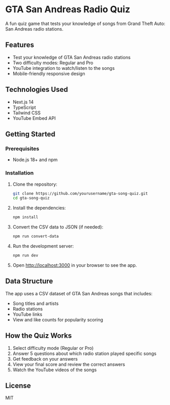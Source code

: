 # GTA San Andreas Radio Quiz

A fun quiz game that tests your knowledge of songs from Grand Theft Auto: San Andreas radio stations.

## Features

- Test your knowledge of GTA San Andreas radio stations
- Two difficulty modes: Regular and Pro
- YouTube integration to watch/listen to the songs
- Mobile-friendly responsive design

## Technologies Used

- Next.js 14
- TypeScript
- Tailwind CSS
- YouTube Embed API

## Getting Started

### Prerequisites

- Node.js 18+ and npm

### Installation

1. Clone the repository:
   ```bash
   git clone https://github.com/yourusername/gta-song-quiz.git
   cd gta-song-quiz
   ```

2. Install the dependencies:
   ```bash
   npm install
   ```

3. Convert the CSV data to JSON (if needed):
   ```bash
   npm run convert-data
   ```

4. Run the development server:
   ```bash
   npm run dev
   ```

5. Open [http://localhost:3000](http://localhost:3000) in your browser to see the app.

## Data Structure

The app uses a CSV dataset of GTA San Andreas songs that includes:
- Song titles and artists
- Radio stations
- YouTube links
- View and like counts for popularity scoring

## How the Quiz Works

1. Select difficulty mode (Regular or Pro)
2. Answer 5 questions about which radio station played specific songs
3. Get feedback on your answers
4. View your final score and review the correct answers
5. Watch the YouTube videos of the songs

## License

MIT
